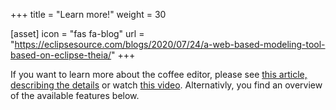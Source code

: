 +++
title = "Learn more!"
weight = 30

[asset]
  icon = "fas fa-blog"
  url = "https://eclipsesource.com/blogs/2020/07/24/a-web-based-modeling-tool-based-on-eclipse-theia/"
+++

If you want to learn more about the coffee editor, please see [this article, describing the details](https://eclipsesource.com/blogs/2020/07/24/a-web-based-modeling-tool-based-on-eclipse-theia/) or watch [this video](https://www.youtube.com/watch?v=2tRJpC8IIiI). Alternativly, you find an overview of the available features below.
